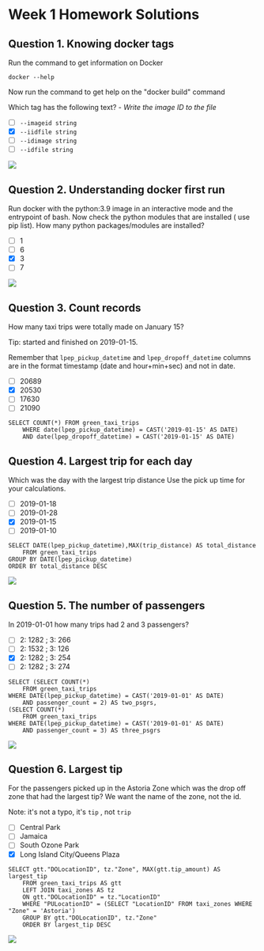 # Week 1 Homework Solutions


## Question 1. Knowing docker tags

Run the command to get information on Docker 

```docker --help```

Now run the command to get help on the "docker build" command

Which tag has the following text? - *Write the image ID to the file* 

- [ ] `--imageid string`
- [x] `--iidfile string`
- [ ] `--idimage string`
- [ ] `--idfile string`

![](resources/images/2023-01-26-11-55-57.png)

## Question 2. Understanding docker first run 

Run docker with the python:3.9 image in an interactive mode and the entrypoint of bash.
Now check the python modules that are installed ( use pip list). 
How many python packages/modules are installed?

- [ ] 1
- [ ] 6
- [x] 3
- [ ] 7

![](resources/images/2023-01-26-11-59-15.png)

## Question 3. Count records 

How many taxi trips were totally made on January 15?

Tip: started and finished on 2019-01-15. 

Remember that `lpep_pickup_datetime` and `lpep_dropoff_datetime` columns are in the format timestamp (date and hour+min+sec) and not in date.

- [ ] 20689
- [x] 20530
- [ ] 17630
- [ ] 21090

```
SELECT COUNT(*) FROM green_taxi_trips 
    WHERE date(lpep_pickup_datetime) = CAST('2019-01-15' AS DATE) 
    AND date(lpep_dropoff_datetime) = CAST('2019-01-15' AS DATE)
```

## Question 4. Largest trip for each day

Which was the day with the largest trip distance
Use the pick up time for your calculations.

- [ ] 2019-01-18
- [ ] 2019-01-28
- [X] 2019-01-15
- [ ] 2019-01-10

```
SELECT DATE(lpep_pickup_datetime),MAX(trip_distance) AS total_distance  
	FROM green_taxi_trips
GROUP BY DATE(lpep_pickup_datetime)
ORDER BY total_distance DESC
```
![](resources/images/2023-01-26-12-17-01.png)

## Question 5. The number of passengers

In 2019-01-01 how many trips had 2 and 3 passengers?
 
- [ ] 2: 1282 ; 3: 266
- [ ] 2: 1532 ; 3: 126
- [x] 2: 1282 ; 3: 254
- [ ] 2: 1282 ; 3: 274
```
SELECT (SELECT COUNT(*) 
	FROM green_taxi_trips
WHERE DATE(lpep_pickup_datetime) = CAST('2019-01-01' AS DATE)
	AND passenger_count = 2) AS two_psgrs,
(SELECT COUNT(*) 
	FROM green_taxi_trips
WHERE DATE(lpep_pickup_datetime) = CAST('2019-01-01' AS DATE)
	AND passenger_count = 3) AS three_psgrs
```
![](resources/images/2023-01-26-12-22-19.png)

## Question 6. Largest tip

For the passengers picked up in the Astoria Zone which was the drop off zone that had the largest tip?
We want the name of the zone, not the id.

Note: it's not a typo, it's `tip` , not `trip`

- [ ] Central Park
- [ ] Jamaica
- [ ] South Ozone Park
- [x] Long Island City/Queens Plaza

```
SELECT gtt."DOLocationID", tz."Zone", MAX(gtt.tip_amount) AS largest_tip
	FROM green_taxi_trips AS gtt
	LEFT JOIN taxi_zones AS tz
	ON gtt."DOLocationID" = tz."LocationID"
	WHERE "PULocationID" = (SELECT "LocationID" FROM taxi_zones WHERE "Zone" = 'Astoria')
	GROUP BY gtt."DOLocationID", tz."Zone"
	ORDER BY largest_tip DESC
```
![](resources/images/2023-01-26-13-38-22.png)


